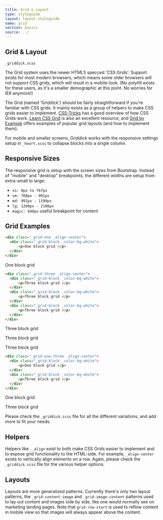 ```yaml
---
title: Grid & Layout
type: styleguide
layout: layout-styleguide
name: grid
section: basics
source: ../
---
```



<main markdown="1">

## Grid & Layout

`_griddick.scss`

The Grid system uses the newer HTML5 specced 'CSS Grids'. Support exists for most modern browsers, which means some older browsers will not support CSS grids, which will result in a mobile-look. (No polyfill exists for these users, as it's a smaller demographic at this point. No worries for IE6 anymore!)

The Grid (named 'Griddick') should be fairly straightforward if you're familiar with CSS grids. It mainly exists as a group of helpers to make CSS grids easier to implement. [CSS-Tricks](https://css-tricks.com/snippets/css/complete-guide-grid/) has a good overview of how CSS Grids work. [Learn CSS Grid](http://learncssgrid.com/) is also an excellent resource, and [Grid by Example](https://gridbyexample.com/examples/) offers examples of popular grid layouts (and how to implement them).

For mobile and smaller screens, Griddick works with the responsive settings setup in `_heart.scss` to collapse blocks into a single column.  

## Responsive Sizes

The responsive grid is setup with the screen sizes from Bootstrap. Instead of "mobile" and "desktop" breakpoints, the different widths are setup from extra-small to large:

- `xs: 0px to 767px`
- `sm: 768px - 991px`
- `md: 992px - 1199px`
- `lg: 1200px - 2100px` 
- `magic: 640px` useful breakpoint for content


## Grid Examples


~~~html
<div class="_grid-one _align-center">
  <div class="_grid-block _color-bg-white">
      <p>One block grid </p>
  </div>
</div>
~~~

<div class="_styleguide-example">
  <div class="_grid-one">
    <div class="_grid-block _color-bg-white">
        <p>One block grid </p>
    </div>
  </div>
</div>


~~~html
<div class="_grid-three _align-center">
  <div class="_grid-block _color-bg-white">
      <p>Three block grid </p>
  </div>
  <div class="_grid-block _color-bg-white">
      <p>Three block grid </p>
  </div>
  <div class="_grid-block _color-bg-white">
      <p>Three block grid </p>
  </div>
</div>
~~~

<div class="_styleguide-example">
  <div class="_grid-three">
    <div class="_grid-block _color-bg-white">
        <p>Three block grid </p>
    </div>
    <div class="_grid-block _color-bg-white">
        <p>Three block grid </p>
    </div>
    <div class="_grid-block _color-bg-white">
        <p>Three block grid </p>
    </div>
  </div>
</div>



~~~html
<div class="_grid-one-three _align-center">
  <div class="_grid-block _color-bg-white">
      <p>One block grid </p>
  </div>
  <div class="_grid-block _color-bg-white">
      <p>Three block grid </p>
  </div>
</div>
~~~

<div class="_styleguide-example">
<div class="_grid-one-three">
  <div class="_grid-block _color-bg-white">
      <p>One block grid </p>
  </div>
  <div class="_grid-block _color-bg-white">
      <p>Three block grid </p>
  </div>
</div>
</div>


Please check the `_griddick.scss` file for all the different variations, and add more to fit your needs.


## Helpers

Helpers like `._align` exist to both make CSS Grids easier to implement and to expose grid functionality to the HTML-side. For example, `_align-center` exists to vertically align elements on a row. Again, please check the `_griddick.scss` file for the various helper options.


## Layouts

Layouts are more generalized patterns. Currently there's only two layout patterns, the `_grid-content-image` and `_grid-image-content` patterns used to lay out content and images side by side, like one would normally see on marketing landing pages. Note that `grid-row-start` is used to reflow content in mobile view so that images will always appear above the content.


</main>


